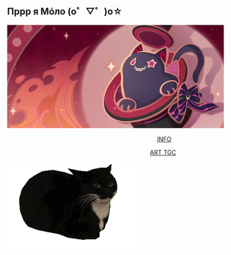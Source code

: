 ## Пррр я Мóло (o゜▽゜)o☆
![image alt](https://github.com/Molohyi4ik/Molohyi4ik/blob/767869968d1a074da670e4da52018e0ee20a9250/6f1c6f7b84549149d74ddd85ebc10bc1.jpg)

⠀⠀⠀⠀⠀⠀⠀⠀⠀⠀⠀⠀⠀⠀⠀⠀⠀⠀⠀⠀⠀⠀⠀⠀⠀⠀⠀⠀⠀⠀⠀⠀⠀⠀[INFO](https://t.me/mlh4kinfo)

⠀⠀⠀⠀⠀⠀⠀⠀⠀⠀⠀⠀⠀⠀⠀⠀⠀⠀⠀⠀⠀⠀⠀⠀⠀⠀⠀⠀⠀⠀⠀⠀ [ART TGC](https://t.me/mlh4k)
                            
![image alt](https://github.com/Molohyi4ik/Molohyi4ik/blob/7f8f2b4d483a4280591c599b7d163e75ff41990c/30c210344bbbcde4d5542c02a0cb908b%20(1).gif)

